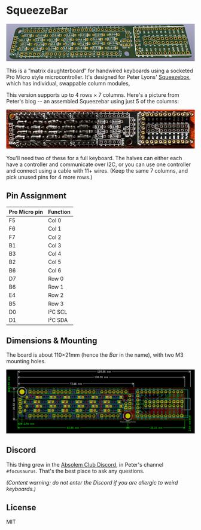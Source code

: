 # SqueezeBar

![A rendering of the board](squeezebar.png)

This is a “matrix daughterboard” for handwired keyboards
using a socketed Pro Micro style microcontroller.
It's designed for Peter Lyons' [Squeezebox](https://peterlyons.com/problog/2022/10/squeezebox-keyboard-v2209/),
which has individual, swappable column modules,

This version supports up to 4 rows × 7 columns.
Here's a picture from Peter's blog -- an assembled Squeezebar
using just 5 of the columns:

![A photo of the board](squeezebar.jpg)

You'll need two of these for a full keyboard.
The halves can either each have a controller and communicate over I2C,
or you can use one controller and connect using a cable with 11+ wires.
(Keep the same 7 columns, and pick unused pins for 4 more rows.)

## Pin Assignment

Pro Micro pin | Function
------------- | --------
F5            | Col 0
F6            | Col 1
F7            | Col 2
B1            | Col 3
B3            | Col 4
B2            | Col 5
B6            | Col 6
D7            | Row 0
B6            | Row 1
E4            | Row 2
B5            | Row 3
D0            | I²C SCL
D1            | I²C SDA

## Dimensions & Mounting

The board is about 110×21mm (hence the *Bar* in the name), with two M3 mounting holes.

![Dimensions diagram](dimensions.png)

## Discord

This thing grew in the [Absolem Club Discord](https://discord.gg/DbCfZfZ]),
in Peter's channel `#focusaurus`.
That's the best place to ask any questions.

*(Content warning: do not enter the Discord if you are allergic to weird keyboards.)*

## License

MIT
